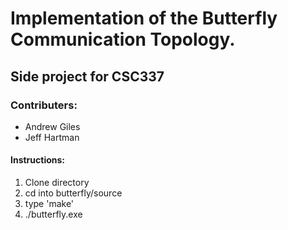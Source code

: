 # Implementation of the Butterfly Communication Topology.
## Side project for CSC337
### Contributers:
* Andrew Giles
* Jeff Hartman

#### Instructions:
1. Clone directory
2. cd into butterfly/source
3. type 'make'
4. ./butterfly.exe
